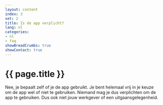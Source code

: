 ```yaml
---
layout: content
index: 3
set: 2
title: Is de app verplicht?
lang: nl
categories:
- nl
- faq
showBreadCrumbs: true
showContact: true
---
```


# {{ page.title }}

Nee, je bepaalt zelf of je de app gebruikt. Je bent helemaal vrij in je keuze om de app wel of niet te gebruiken. Niemand mag je dus verplichten om de app te gebruiken. Dus ook niet jouw werkgever of een uitgaansgelegenheid.
